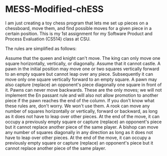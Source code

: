 # MESS-Modified-chESS

I am just creating a toy chess program that lets me set up pieces on a chessboard, move them, and find possible moves for a given piece in a certain position. This is my 1st assignment for my Software Product and Process Evaluation (CS514) class at CSU.


The rules are simplified as follows:

Assume that the queen and knight can't move.
The king can only move one square horizontally, vertically, or diagonally. Assume that it cannot castle.
A pawn in the initial position may move one or two squares vertically forward to an empty square but cannot leap over any piece. Subsequently it can move only one square vertically forward to an empty square. A pawn may also capture (replace) an opponent's piece diagonally one square in front of it. Pawns can never move backwards. These are the only moves; we will not implement the En passant rule and will also not allow promotion to another piece if the pawn reaches the end of the column. If you don't know what these rules are, don't worry. We won't use them.
A rook can move any number of squares horizontally or vertically, forward or backward, as long as it does not have to leap over other pieces. At the end of the move, it can occupy a previously empty square or capture (replace) an opponent's piece but it cannot replace another piece of the same player.
A bishop can move any number of squares diagonally in any direction as long as it does not have to leap over other pieces. At the end of the move, it can occupy a previously empty square or capture (replace) an opponent's piece but it cannot replace another piece of the same player.
